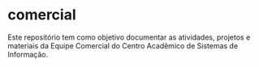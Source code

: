 # comercial
Este repositório tem como objetivo documentar as atividades, projetos e materiais da Equipe Comercial do Centro Acadêmico de Sistemas de Informação.
